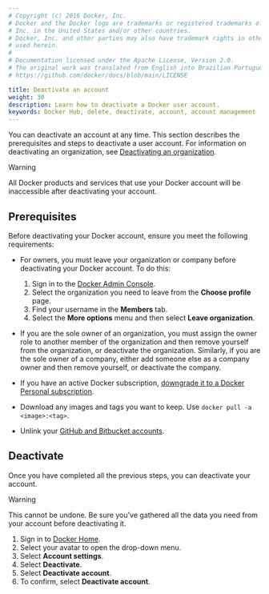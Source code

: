 ```yaml
---
# Copyright (c) 2016 Docker, Inc.
# Docker and the Docker logo are trademarks or registered trademarks of Docker,
# Inc. in the United States and/or other countries.
# Docker, Inc. and other parties may also have trademark rights in other terms
# used herein.
#
# Documentation licensed under the Apache License, Version 2.0.
# The original work was translated from English into Brazilian Portuguese.
# https://github.com/docker/docs/blob/main/LICENSE

title: Deactivate an account
weight: 30
description: Learn how to deactivate a Docker user account.
keywords: Docker Hub, delete, deactivate, account, account management
---
```

You can deactivate an account at any time. This section describes the prerequisites and steps to deactivate a user account. For information on deactivating an organization, see [Deactivating an organization](../admin/organization/deactivate-account.md).

>[!WARNING]
>
> All Docker products and services that use your Docker account will be inaccessible after deactivating your account.

## Prerequisites

Before deactivating your Docker account, ensure you meet the following requirements:

- For owners, you must leave your organization or company before deactivating your Docker account.
    To do this:
    1. Sign in to the [Docker Admin Console](https://app.docker.com/admin).
    2. Select the organization you need to leave from the **Choose profile** page.
    3. Find your username in the **Members** tab.
    4. Select the **More options** menu and then select **Leave organization**.

- If you are the sole owner of an organization, you must assign the owner role to another member of the organization and then remove yourself from the organization, or deactivate the organization. Similarly, if you are the sole owner of a company, either add someone else as a company owner and then remove yourself, or deactivate the company.

- If you have an active Docker subscription, [downgrade it to a Docker Personal subscription](../subscription/change.md).

- Download any images and tags you want to keep. Use `docker pull -a <image>:<tag>`.

- Unlink your [GitHub and Bitbucket accounts](../docker-hub/repos/manage/builds/link-source.md#unlink-a-github-user-account).

## Deactivate

Once you have completed all the previous steps, you can deactivate your account.

> [!WARNING]
>
> This cannot be undone. Be sure you've gathered all the data you need from your account before deactivating it.

1. Sign in to [Docker Home](https://app.docker.com/login).
2. Select your avatar to open the drop-down menu.
3. Select **Account settings**.
4. Select **Deactivate**.
5. Select **Deactivate account**.
6. To confirm, select **Deactivate account**.
